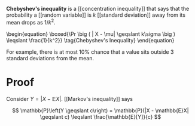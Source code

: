 **Chebyshev's inequality** is a [[concentration inequality]] that says that the probability a [[random variable]] is $k$ [[standard deviation]] away from its mean drops as $1/k^2$.

\begin{equation}
\boxed{\Pr \big ( | X - \mu| \geqslant k\sigma \big ) \leqslant \frac{1}{k^2}} \tag{Chebyshev's Inequality}
\end{equation}

For example, there is at most 10% chance that a value sits outside 3 standard deviations from the mean.

# Proof

Consider $Y = |X - \mathbb{E}X|$. [[Markov's inequality]] says

$$
\mathbb{P}\left(Y \geqslant c\right) = \mathbb{P}(|X - \mathbb{E}X| \geqslant c) \leqslant \frac{\mathbb{E}[Y]}{c}
$$